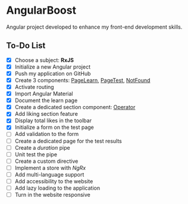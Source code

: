 # AngularBoost

Angular project developed to enhance my front-end development skills.  

## To-Do List
- [x] Choose a subject: **RxJS**
- [x] Initialize a new Angular project
- [x] Push my application on GitHub
- [x] Create 3 components: [PageLearn](src/app/components/page-learn), [PageTest](src/app/components/page-test), [NotFound](src/app/components/not-found)
- [x] Activate routing
- [x] Import Angular Material
- [x] Document the learn page
- [x] Create a dedicated section component: [Operator](src/app/components/operator)
- [x] Add liking section feature
- [x] Display total likes in the toolbar
- [x] Initialize a form on the test page
- [ ] Add validation to the form
- [ ] Create a dedicated page for the test results
- [ ] Create a *duration* pipe
- [ ] Unit test the pipe
- [ ] Create a custom directive
- [ ] Implement a store with *NgRx*
- [ ] Add multi-language support
- [ ] Add accessibility to the website
- [ ] Add lazy loading to the application
- [ ] Turn in the website responsive 
